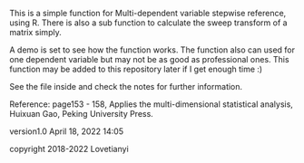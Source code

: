 This is a simple function for Multi-dependent variable stepwise reference, using R. There is also a sub function to calculate the sweep transform of a matrix simply.

A demo is set to see how the function works. The function also can used for one dependent variable but may not be as good as professional ones. This function may be added to this repository later if I get enough time :)

See the file inside and check the notes for further information.

Reference: page153 - 158,  Applies the multi-dimensional statistical analysis, Huixuan Gao, Peking University Press.

version1.0 April 18, 2022 14:05

copyright 2018-2022 Lovetianyi